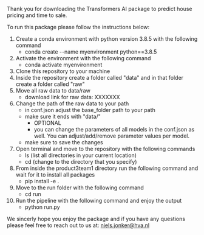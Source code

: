 Thank you for downloading the Transformers AI package to predict house pricing and time to sale.

To run this package please follow the instructions below:

1. Create a conda environment with python version 3.8.5 with the following command
    - conda create --name myenvironment python==3.8.5
2. Activate the environment with the following command
    - conda activate myenvironment
3. Clone this repository to your machine
4. Inside the repository create a folder called "data" and in that folder create a folder called "raw"
5. Move all raw data to data/raw
    - download link for raw data: XXXXXXX
6. Change the path of the raw data to your path
    - in conf.json adjust the base_folder path to your path
    - make sure it ends with "data/"
        - OPTIONAL
        - you can change the parameters of all models in the conf.json as well. You can adjust/add/remove parameter values per model.
    - make sure to save the changes
7. Open terminal and move to the repository with the following commands
    - ls (list all directories in your current location)
    - cd (change to the directory that you specify)
8. From inside the product3team1 directory run the following command and wait for it to install all packages
    - pip install -e .
9. Move to the run folder with the following command
    - cd run
10. Run the pipeline with the following command and enjoy the output
    - python run.py

We sincerly hope you enjoy the package and if you have any questions please feel free to reach out to us at: niels.jonker@hva.nl



